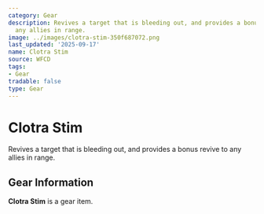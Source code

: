 ```yaml
---
category: Gear
description: Revives a target that is bleeding out, and provides a bonus revive to
  any allies in range.
image: ../images/clotra-stim-350f687072.png
last_updated: '2025-09-17'
name: Clotra Stim
source: WFCD
tags:
- Gear
tradable: false
type: Gear
---
```


# Clotra Stim

Revives a target that is bleeding out, and provides a bonus revive to any allies in range.

## Gear Information

**Clotra Stim** is a gear item.

